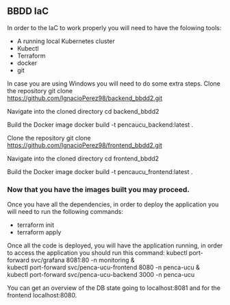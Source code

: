 ## BBDD IaC

In order to the IaC to work properly you will need to have the folowing tools:
- A running local Kubernetes cluster
- Kubectl
- Terraform
- docker
- git

In case you are using Windows you will need to do some extra steps.
Clone the repository
git clone https://github.com/IgnacioPerez98/backend_bbdd2.git

Navigate into the cloned directory
cd backend_bbdd2

Build the Docker image
docker build -t pencaucu_backend:latest .

Clone the repository
git clone https://github.com/IgnacioPerez98/frontend_bbdd2.git

Navigate into the cloned directory
cd frontend_bbdd2

Build the Docker image
docker build -t pencaucu_frontend:latest .

### Now that you have the images built you may proceed.

  Once you have all the dependencies, in order to deploy the application you will need to run the following commands:
  - terraform init
  - terraform apply
 
Once all the code is deployed, you will have the application running, in order to access the application you should run this command:
kubectl port-forward svc/grafana 8081:80 -n monitoring & \
kubectl port-forward svc/penca-ucu-frontend 8080 -n penca-ucu & \
kubectl port-forward svc/penca-ucu-backend 3000 -n penca-ucu

You can get an overview of the DB state going to localhost:8081 and for the frontend localhost:8080.
